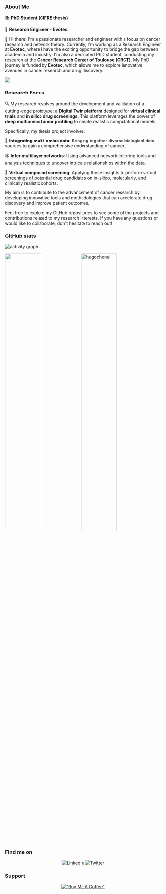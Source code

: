 ### About Me
 
📚 **PhD Student (CIFRE thesis)**

🔬 **Research Engineer - Evotec** 

👋 Hi there! I'm a passionate researcher and engineer with a focus on cancer research and network theory. Currently, I'm working as a Research Engineer at **Evotec**, where I have the exciting opportunity to bridge the gap between academia and industry. I'm also a dedicated PhD student, conducting my research at the **Cancer Research Center of Toulouse (CRCT)**. My PhD journey is funded by **Evotec**, which allows me to explore innovative avenues in cancer research and drug discovery.

<img src="https://media.giphy.com/media/YRzQnWzbn4WIxd3ZYx/giphy.gif">
  
### Research Focus

🔍 My research revolves around the development and validation of a cutting-edge prototype: a **Digital Twin platform** designed for **virtual clinical trials** and **in silico drug screenings**. This platform leverages the power of **deep multiomics tumor profiling** to create realistic computational models.

Specifically, my thesis project involves:

🧬 **Integrating multi-omics data**: Bringing together diverse biological data sources to gain a comprehensive understanding of cancer.

🕸 **Infer multilayer networks**: Using advanced network inferring tools and analysis techniques to uncover intricate relationships within the data.

💊 **Virtual compound screening**: Applying these insights to perform virtual screenings of potential drug candidates on in-silico, molecularly, and clinically realistic cohorts.

My aim is to contribute to the advancement of cancer research by developing innovative tools and methodologies that can accelerate drug discovery and improve patient outcomes.

Feel free to explore my GitHub repositories to see some of the projects and contributions related to my research interests. If you have any questions or would like to collaborate, don't hesitate to reach out!

### GitHub stats

![activity graph](https://github-readme-activity-graph.vercel.app/graph?username=HugoChenel&theme=material-palenight&custom_title=Hugo%27s%20Activity%20Graph&hide_border=true)

<a href="https://github.com/hugochenel/github-readme-stats"><img align="left" width="48%" src="https://github-readme-streak-stats.herokuapp.com/?user=hugochenel&theme=moltack&show_icons=true" /></a>
<img width="48%" src="https://github-readme-stats.vercel.app/api/top-langs/?username=hugochenel&layout=compact&theme=moltack&show_icons=true" alt="hugochenel" />
</div>
<br/>

### Find me on  

</a>
<div align="center">
  <a href="https://www.linkedin.com/in/hugo-chenel-8497681ba" target="_blank">
    <img src="https://img.shields.io/badge/linkedin-%230077B5.svg?&style=for-the-badge&logo=linkedin&logoColor=white&color=071A2C" alt="LinkedIn"/>
  </a>
  <a href="https://twitter.com/" target="_blank">
    <img src="https://img.shields.io/badge/@HugoChenel-%231DA1F2.svg?&style=for-the-badge&logo=X&logoColor=white&color=071A2C" alt="Twitter"/>
  </a>
</div>

### Support

</a>
<div align="center">
  
[!["Buy Me A Coffee"](https://www.buymeacoffee.com/assets/img/custom_images/orange_img.png)](https://www.buymeacoffee.com/hugochenel)
  </a>
</div>  
<br/> 
